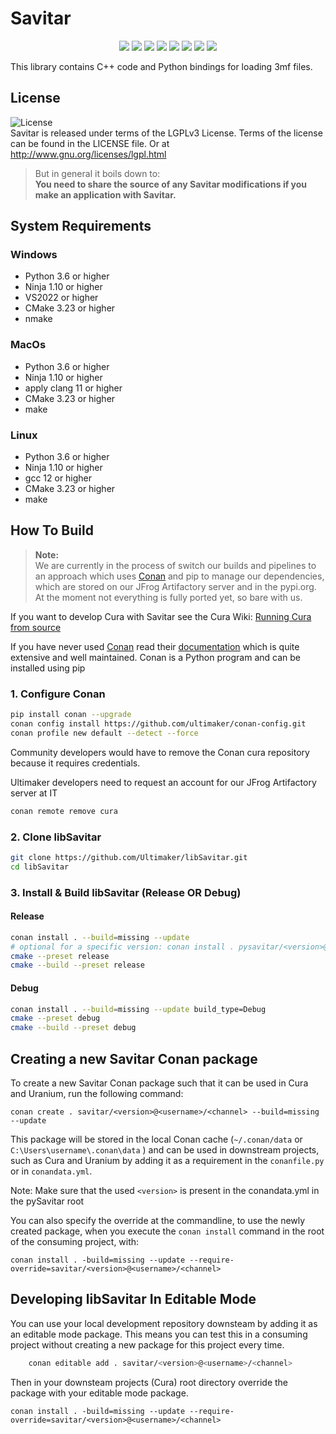 # Savitar

<p align="center">
    <a href="https://github.com/Ultimaker/libSavitar/actions/workflows/conan-package.yml" alt="Conan Package">
        <img src="https://github.com/Ultimaker/libsavitar/actions/workflows/conan-package.yml/badge.svg" /></a>
    <a href="https://github.com/Ultimaker/libSavitar/actions/workflows/unit-test.yml" alt="Unit test">
        <img src="https://github.com/Ultimaker/libsavitar/actions/workflows/unit-test.yml/badge.svg" /></a>
    <a href="https://github.com/Ultimaker/libSavitar/issues" alt="Open Issues">
        <img src="https://img.shields.io/github/issues/ultimaker/libsavitar" /></a>
    <a href="https://github.com/Ultimaker/libSavitar/issues?q=is%3Aissue+is%3Aclosed" alt="Closed Issues">
        <img src="https://img.shields.io/github/issues-closed/ultimaker/libsavitar?color=g" /></a>
    <a href="https://github.com/Ultimaker/libSavitar/pulls" alt="Pull Requests">
        <img src="https://img.shields.io/github/issues-pr/ultimaker/libsavitar" /></a>
    <a href="https://github.com/Ultimaker/libSavitar/graphs/contributors" alt="Contributors">
        <img src="https://img.shields.io/github/contributors/ultimaker/libsavitar" /></a>
    <a href="https://github.com/Ultimaker/libSavitar" alt="Repo Size">
        <img src="https://img.shields.io/github/repo-size/ultimaker/libsavitar?style=flat" /></a>
    <a href="https://github.com/Ultimaker/libSavitar/blob/master/LICENSE" alt="License">
        <img src="https://img.shields.io/github/license/ultimaker/libsavitar?style=flat" /></a>
</p>

This library contains C++ code and Python bindings for loading 3mf files.

## License

![License](https://img.shields.io/github/license/ultimaker/libsavitar?style=flat)  
Savitar is released under terms of the LGPLv3 License. Terms of the license can be found in the LICENSE file. Or at
http://www.gnu.org/licenses/lgpl.html

> But in general it boils down to:  
> **You need to share the source of any Savitar modifications if you make an application with Savitar.**

## System Requirements

### Windows
- Python 3.6 or higher
- Ninja 1.10 or higher
- VS2022 or higher
- CMake 3.23 or higher
- nmake

### MacOs
- Python 3.6 or higher
- Ninja 1.10 or higher
- apply clang 11 or higher
- CMake 3.23 or higher
- make

### Linux
- Python 3.6 or higher
- Ninja 1.10 or higher
- gcc 12 or higher
- CMake 3.23 or higher
- make


## How To Build

> **Note:**  
> We are currently in the process of switch our builds and pipelines to an approach which uses [Conan](https://conan.io/)
> and pip to manage our dependencies, which are stored on our JFrog Artifactory server and in the pypi.org.
> At the moment not everything is fully ported yet, so bare with us.

If you want to develop Cura with Savitar see the Cura Wiki: [Running Cura from source](https://github.com/Ultimaker/Cura/wiki/Running-Cura-from-Source)

If you have never used [Conan](https://conan.io/) read their [documentation](https://docs.conan.io/en/latest/index.html)
which is quite extensive and well maintained. Conan is a Python program and can be installed using pip

### 1. Configure Conan

```bash
pip install conan --upgrade
conan config install https://github.com/ultimaker/conan-config.git
conan profile new default --detect --force
```

Community developers would have to remove the Conan cura repository because it requires credentials. 

Ultimaker developers need to request an account for our JFrog Artifactory server at IT
```bash
conan remote remove cura
```

### 2. Clone libSavitar
```bash
git clone https://github.com/Ultimaker/libSavitar.git
cd libSavitar
```

### 3. Install & Build libSavitar (Release OR Debug)

#### Release
```bash
conan install . --build=missing --update
# optional for a specific version: conan install . pysavitar/<version>@<user>/<channel> --build=missing --update
cmake --preset release
cmake --build --preset release
```

#### Debug

```bash
conan install . --build=missing --update build_type=Debug
cmake --preset debug
cmake --build --preset debug
```

## Creating a new Savitar Conan package

To create a new Savitar Conan package such that it can be used in Cura and Uranium, run the following command:

```shell
conan create . savitar/<version>@<username>/<channel> --build=missing --update
```

This package will be stored in the local Conan cache (`~/.conan/data` or `C:\Users\username\.conan\data` ) and can be used in downstream
projects, such as Cura and Uranium by adding it as a requirement in the `conanfile.py` or in `conandata.yml`.

Note: Make sure that the used `<version>` is present in the conandata.yml in the pySavitar root

You can also specify the override at the commandline, to use the newly created package, when you execute the `conan install`
command in the root of the consuming project, with:


```shell
conan install . -build=missing --update --require-override=savitar/<version>@<username>/<channel>
```

## Developing libSavitar In Editable Mode

You can use your local development repository downsteam by adding it as an editable mode package.
This means you can test this in a consuming project without creating a new package for this project every time.

```bash
    conan editable add . savitar/<version>@<username>/<channel>
```

Then in your downsteam projects (Cura) root directory override the package with your editable mode package.  

```shell
conan install . -build=missing --update --require-override=savitar/<version>@<username>/<channel>
```
